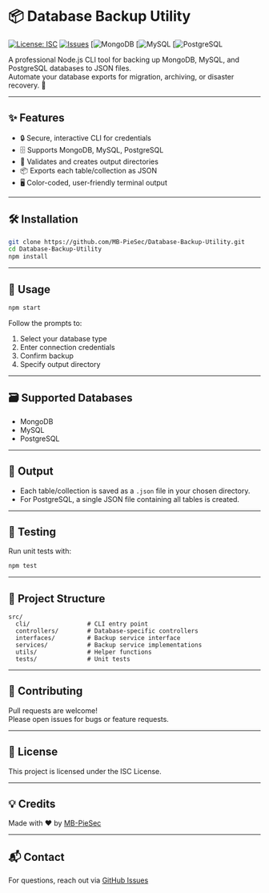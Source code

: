 # 📦 Database Backup Utility

[![License: ISC](https://img.shields.io/badge/License-ISC-blue.svg?style=flat-square)](https://opensource.org/licenses/ISC)
[![Issues](https://img.shields.io/github/issues/MB-PieSec/Database-Backup-Utility?style=flat-square)](https://github.com/MB-PieSec/Database-Backup-Utility/issues)
[![MongoDB](https://img.shields.io/badge/MongoDB-4EA94B?style=for-the-badge&logo=mongodb&logoColor=white)
[![MySQL](https://img.shields.io/badge/MySQL-005C84?style=for-the-badge&logo=mysql&logoColor=white)
[![PostgreSQL](https://img.shields.io/badge/PostgreSQL-316192?style=for-the-badge&logo=postgresql&logoColor=white)


A professional Node.js CLI tool for backing up MongoDB, MySQL, and PostgreSQL databases to JSON files.  
Automate your database exports for migration, archiving, or disaster recovery. 🚀

---

## ✨ Features

- 🔒 Secure, interactive CLI for credentials
- 🗄️ Supports MongoDB, MySQL, PostgreSQL
- 📁 Validates and creates output directories
- 📦 Exports each table/collection as JSON
- 🖥️ Color-coded, user-friendly terminal output

---

## 🛠️ Installation

```bash
git clone https://github.com/MB-PieSec/Database-Backup-Utility.git
cd Database-Backup-Utility
npm install
```

---

## 🚀 Usage

```bash
npm start
```

Follow the prompts to:

1. Select your database type
2. Enter connection credentials
3. Confirm backup
4. Specify output directory

---

## 🗃️ Supported Databases

- MongoDB
- MySQL
- PostgreSQL

---

## 📂 Output

- Each table/collection is saved as a `.json` file in your chosen directory.
- For PostgreSQL, a single JSON file containing all tables is created.

---

## 🧪 Testing

Run unit tests with:

```bash
npm test
```

---

## 📄 Project Structure

```
src/
  cli/                # CLI entry point
  controllers/        # Database-specific controllers
  interfaces/         # Backup service interface
  services/           # Backup service implementations
  utils/              # Helper functions
  tests/              # Unit tests
```

---

## 🤝 Contributing

Pull requests are welcome!  
Please open issues for bugs or feature requests.

---

## 📜 License

This project is licensed under the ISC License.

---

## 💡 Credits

Made with ❤️ by [MB-PieSec](https://github.com/MB-PieSec)

---

## 📬 Contact

For questions, reach out via [GitHub Issues](https://github.com/MB-PieSec/Database-Backup-Utility/issues)
